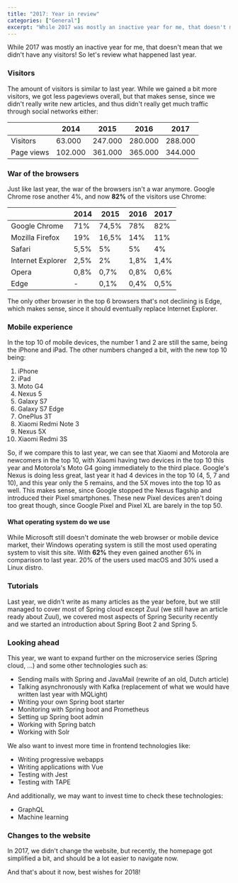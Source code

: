 ```yaml
---
title: "2017: Year in review"
categories: ["General"]
excerpt: "While 2017 was mostly an inactive year for me, that doesn't mean that we didn't have any visitors! So let's review what happened last year."
---
```


While 2017 was mostly an inactive year for me, that doesn't mean that we didn't have any visitors! So let's review what happened last year.

### Visitors

The amount of visitors is similar to last year. While we gained a bit more visitors, we got less pageviews overall, but that makes sense, since we didn't really write new articles, and thus didn't really get much traffic through social networks either:

|            | 2014    | 2015    | 2016    | 2017    |
| ---------- | ------- | ------- | ------- | ------- |
| Visitors   | 63.000  | 247.000 | 280.000 | 288.000 |
| Page views | 102.000 | 361.000 | 365.000 | 344.000 |

### War of the browsers

Just like last year, the war of the browsers isn't a war anymore. Google Chrome rose another 4%, and now **82%** of the visitors use Chrome:

|                   | 2014 | 2015  | 2016 | 2017 |
| ----------------- | ---- | ----- | ---- | ---- |
| Google Chrome     | 71%  | 74,5% | 78%  | 82%  |
| Mozilla Firefox   | 19%  | 16,5% | 14%  | 11%  |
| Safari            | 5,5% | 5%    | 5%   | 4%   |
| Internet Explorer | 2,5% | 2%    | 1,8% | 1,4% |
| Opera             | 0,8% | 0,7%  | 0,8% | 0,6% |
| Edge              | \-   | 0,1%  | 0,4% | 0,5% |

The only other browser in the top 6 browsers that's not declining is Edge, which makes sense, since it should eventually replace Internet Explorer.

### Mobile experience

In the top 10 of mobile devices, the number 1 and 2 are still the same, being the iPhone and iPad. The other numbers changed a bit, with the new top 10 being:

1. iPhone
2. iPad
3. Moto G4
4. Nexus 5
5. Galaxy S7
6. Galaxy S7 Edge
7. OnePlus 3T
8. Xiaomi Redmi Note 3
9. Nexus 5X
10. Xiaomi Redmi 3S

So, if we compare this to last year, we can see that Xiaomi and Motorola are newcomers in the top 10, with Xiaomi having two devices in the top 10 this year and Motorola's Moto G4 going immediately to the third place. Google's Nexus is doing less great, last year it had 4 devices in the top 10 (4, 5, 7 and 10), and this year only the 5 remains, and the 5X moves into the top 10 as well. This makes sense, since Google stopped the Nexus flagship and introduced their Pixel smartphones. These new Pixel devices aren't doing too great though, since Google Pixel and Pixel XL are barely in the top 50.

#### What operating system do we use

While Microsoft still doesn't dominate the web browser or mobile device market, their Windows operating system is still the most used operating system to visit this site. With **62%** they even gained another 6% in comparison to last year. 20% of the users used macOS and 30% used a Linux distro.

### Tutorials

Last year, we didn't write as many articles as the year before, but we still managed to cover most of Spring cloud except Zuul (we still have an article ready about Zuul), we covered most aspects of Spring Security recently and we started an introduction about Spring Boot 2 and Spring 5.

### Looking ahead

This year, we want to expand further on the microservice series (Spring cloud, ...) and some other technologies such as:

- Sending mails with Spring and JavaMail (rewrite of an old, Dutch article)
- Talking asynchronously with Kafka (replacement of what we would have written last year with MQLight)
- Writing your own Spring boot starter
- Monitoring with Spring boot and Prometheus
- Setting up Spring boot admin
- Working with Spring batch
- Working with Solr

We also want to invest more time in frontend technologies like:

- Writing progressive webapps
- Writing applications with Vue
- Testing with Jest
- Testing with TAPE

And additionally, we may want to invest time to check these technologies:

- GraphQL
- Machine learning

### Changes to the website

In 2017, we didn't change the website, but recently, the homepage got simplified a bit, and should be a lot easier to navigate now.

And that's about it now, best wishes for 2018!
